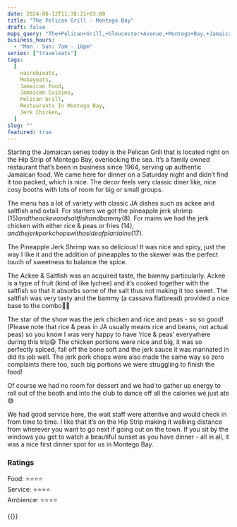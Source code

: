 ```yaml
---
date: 2024-06-12T11:38:21+03:00
title: "The Pelican Grill - Montego Bay"
draft: false
maps_query: "The+Pelican+Grill,+Gloucester+Avenue,+Montego+Bay,+Jamaica"
business_hours:
  - "Mon - Sun: 7am - 10pm"
series: ["traveleats"]
tags:
  [
    nairobieats,
    Mobayeats,
    Jamaican Food,
    Jamaican Cuisine,
    Pelican Grill,
    Restaurants In Montego Bay,
    Jerk Chicken,
  ]
slug: ""
featured: true
---
```


Starting the Jamaican series today is the Pelican Grill that is located right on the Hip Strip of Montego Bay, overlooking the sea. It’s a family owned restaurant that’s been in business since 1964, serving up authentic Jamaican food. We came here for dinner on a Saturday night and didn’t find it too packed, which is nice. The decor feels very classic diner like, nice cosy booths with lots of room for big or small groups.

The menu has a lot of variety with classic JA dishes such as ackee and saltfish and oxtail. For starters we got the pineapple jerk shrimp ($15) and the ackee and saltfish and bammy ($8). For mains we had the jerk chicken with either rice & peas or fries ($14), and the jerk pork chops with a side of plantains ($17).

The Pineapple Jerk Shrimp was so delicious! It was nice and spicy, just the way I like it and the addition of pineapples to the skewer was the perfect touch of sweetness to balance the spice.

The Ackee & Saltfish was an acquired taste, the bammy particularly. Ackee is a type of fruit (kind of like lychee) and it’s cooked together with the saltfish so that it absorbs some of the salt thus not making it too sweet. The saltfish was very tasty and the bammy (a cassava flatbread) provided a nice base to the combo👌🏾

The star of the show was the jerk chicken and rice and peas - so so good! (Please note that rice & peas in JA usually means rice and beans, not actual peas) so you know I was very happy to have ‘rice & peas’ everywhere during this trip😄 The chicken portions were nice and big, it was so perfectly spiced, fall off the bone soft and the jerk sauce it was marinated in did its job well. The jerk pork chops were also made the same way so zero complaints there too, such big portions we were struggling to finish the food!

Of course we had no room for dessert and we had to gather up energy to roll out of the booth and into the club to dance off all the calories we just ate😅

We had good service here, the wait staff were attentive and would check in from time to time. I like that it’s on the Hip Strip making it walking distance from wherever you want to go next if going out on the town. If you sit by the windows you get to watch a beautiful sunset as you have dinner - all in all, it was a nice first dinner spot for us in Montego Bay.

### Ratings

Food: ⭐️⭐️⭐️⭐️<br>
Service: ⭐️⭐️⭐️⭐️<br>
Ambience: ⭐️⭐️⭐️⭐️<br>

{{<remote-image-gallery key="pelican-grill">}}
